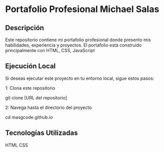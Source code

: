 # Portafolio Profesional Michael Salas
## Descripción
Este repositorio contiene mi portafolio profesional donde presento mis habilidades, experiencia y proyectos. El portafolio está construido principalmente con HTML, CSS, JavaScript

## Ejecución Local
Si deseas ejecutar este proyecto en tu entorno local, sigue estos pasos:

1: Clona este repositorio

git clone [URL del repositorio]

2: Navega hasta el directorio del proyecto

cd masgcode.github.io

## Tecnologías Utilizadas
HTML
CSS
